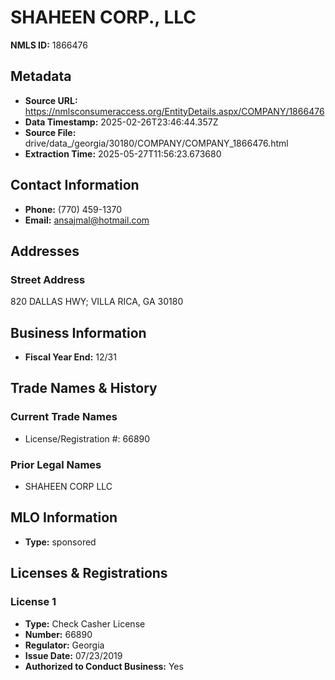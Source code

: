 # SHAHEEN CORP., LLC

**NMLS ID:** 1866476

## Metadata
- **Source URL:** https://nmlsconsumeraccess.org/EntityDetails.aspx/COMPANY/1866476
- **Data Timestamp:** 2025-02-26T23:46:44.357Z
- **Source File:** drive/data_/georgia/30180/COMPANY/COMPANY_1866476.html
- **Extraction Time:** 2025-05-27T11:56:23.673680

## Contact Information
- **Phone:** (770) 459-1370
- **Email:** ansajmal@hotmail.com

## Addresses
### Street Address
820 DALLAS HWY; VILLA RICA, GA 30180

## Business Information
- **Fiscal Year End:** 12/31

## Trade Names & History
### Current Trade Names
- License/Registration #: 66890

### Prior Legal Names
- SHAHEEN CORP LLC

## MLO Information
- **Type:** sponsored

## Licenses & Registrations

### License 1
- **Type:** Check Casher License
- **Number:** 66890
- **Regulator:** Georgia
- **Issue Date:** 07/23/2019
- **Authorized to Conduct Business:** Yes
